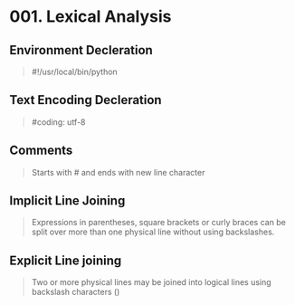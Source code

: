 # 001. Lexical Analysis
## Environment Decleration
> #!/usr/local/bin/python
## Text Encoding Decleration
> #coding: utf-8
## Comments
> Starts with # and ends with new line character
## Implicit Line Joining
> Expressions in parentheses, square brackets or curly braces can be split over more than one physical line without using backslashes. 
## Explicit Line joining
> Two or more physical lines may be joined into logical lines using backslash characters (\)
